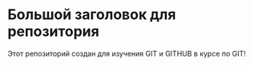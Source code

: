 # Большой заголовок для репозитория
Этот репозиторий создан для изучения GIT и GITHUB в курсе по GIT!
